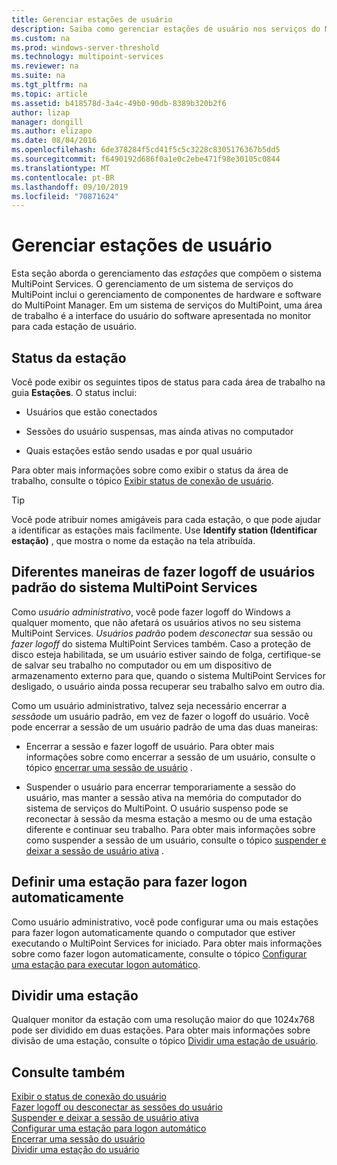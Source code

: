 ```yaml
---
title: Gerenciar estações de usuário
description: Saiba como gerenciar estações de usuário nos serviços do MultiPoint
ms.custom: na
ms.prod: windows-server-threshold
ms.technology: multipoint-services
ms.reviewer: na
ms.suite: na
ms.tgt_pltfrm: na
ms.topic: article
ms.assetid: b418578d-3a4c-49b0-90db-8389b320b2f6
author: lizap
manager: dongill
ms.author: elizapo
ms.date: 08/04/2016
ms.openlocfilehash: 6de378284f5cd41f5c5c3228c8305176367b5dd5
ms.sourcegitcommit: f6490192d686f0a1e0c2ebe471f98e30105c0844
ms.translationtype: MT
ms.contentlocale: pt-BR
ms.lasthandoff: 09/10/2019
ms.locfileid: "70871624"
---
```

# <a name="manage-user-stations"></a>Gerenciar estações de usuário
Esta seção aborda o gerenciamento das *estações* que compõem o sistema MultiPoint Services. O gerenciamento de um sistema de serviços do MultiPoint inclui o gerenciamento de componentes de hardware e software do MultiPoint Manager. Em um sistema de serviços do MultiPoint, uma área de trabalho é a interface do usuário do software apresentada no monitor para cada estação de usuário.  
  
## <a name="station-status"></a>Status da estação  
Você pode exibir os seguintes tipos de status para cada área de trabalho na guia **Estações**. O status inclui:  
  
-   Usuários que estão conectados  
  
-   Sessões do usuário suspensas, mas ainda ativas no computador  
  
-   Quais estações estão sendo usadas e por qual usuário  
  
Para obter mais informações sobre como exibir o status da área de trabalho, consulte o tópico [Exibir status de conexão de usuário](View-User-Connection-Status.md).  

>[!TIP] 
> Você pode atribuir nomes amigáveis para cada estação, o que pode ajudar a identificar as estações mais facilmente. Use **Identify station (Identificar estação)** , que mostra o nome da estação na tela atribuída.
  
## <a name="different-ways-to-log-standard-users-off-of-the-multipoint-services-system"></a>Diferentes maneiras de fazer logoff de usuários padrão do sistema MultiPoint Services  
Como *usuário administrativo*, você pode fazer logoff do Windows a qualquer momento, que não afetará os usuários ativos no seu sistema MultiPoint Services. *Usuários padrão* podem *desconectar* sua sessão ou *fazer logoff* do sistema MultiPoint Services também. Caso a proteção de disco esteja habilitada, se um usuário estiver saindo de folga, certifique-se de salvar seu trabalho no computador ou em um dispositivo de armazenamento externo para que, quando o sistema MultiPoint Services for desligado, o usuário ainda possa recuperar seu trabalho salvo em outro dia.  
  
Como um usuário administrativo, talvez seja necessário encerrar a *sessão*de um usuário padrão, em vez de fazer o logoff do usuário. Você pode encerrar a sessão de um usuário padrão de uma das duas maneiras:  
  
-   Encerrar a sessão e fazer logoff de usuário. Para obter mais informações sobre como encerrar a sessão de um usuário, consulte o tópico [encerrar uma sessão de usuário](End-a-User-Session.md) .  
  
-   Suspender o usuário para encerrar temporariamente a sessão do usuário, mas manter a sessão ativa na memória do computador do sistema de serviços do MultiPoint. O usuário suspenso pode se reconectar à sessão da mesma estação a mesmo ou de uma estação diferente e continuar seu trabalho. Para obter mais informações sobre como suspender a sessão de um usuário, consulte o tópico [suspender e deixar a sessão de usuário ativa](Suspend-and-Leave-User-Session-Active.md) .  
  
## <a name="set-a-station-to-automatically-log-on"></a>Definir uma estação para fazer logon automaticamente  
Como usuário administrativo, você pode configurar uma ou mais estações para fazer logon automaticamente quando o computador que estiver executando o MultiPoint Services for iniciado. Para obter mais informações sobre como fazer logon automaticamente, consulte o tópico [Configurar uma estação para executar logon automático](Set-up-a-Station-for-Automatic-Logon.md).  
  
## <a name="split-a-station"></a>Dividir uma estação  
Qualquer monitor da estação com uma resolução maior do que 1024x768 pode ser dividido em duas estações. Para obter mais informações sobre divisão de uma estação, consulte o tópico [Dividir uma estação de usuário](Split-a-User-Station.md).  
  
## <a name="see-also"></a>Consulte também  
[Exibir o status de conexão do usuário](View-User-Connection-Status.md)  
[Fazer logoff ou desconectar as sessões do usuário](Log-off-or-Disconnect-User-Sessions.md)  
[Suspender e deixar a sessão de usuário ativa](Suspend-and-Leave-User-Session-Active.md)  
[Configurar uma estação para logon automático](Set-up-a-Station-for-Automatic-Logon.md)  
[Encerrar uma sessão do usuário](End-a-User-Session.md)  
[Dividir uma estação do usuário](Split-a-User-Station.md)